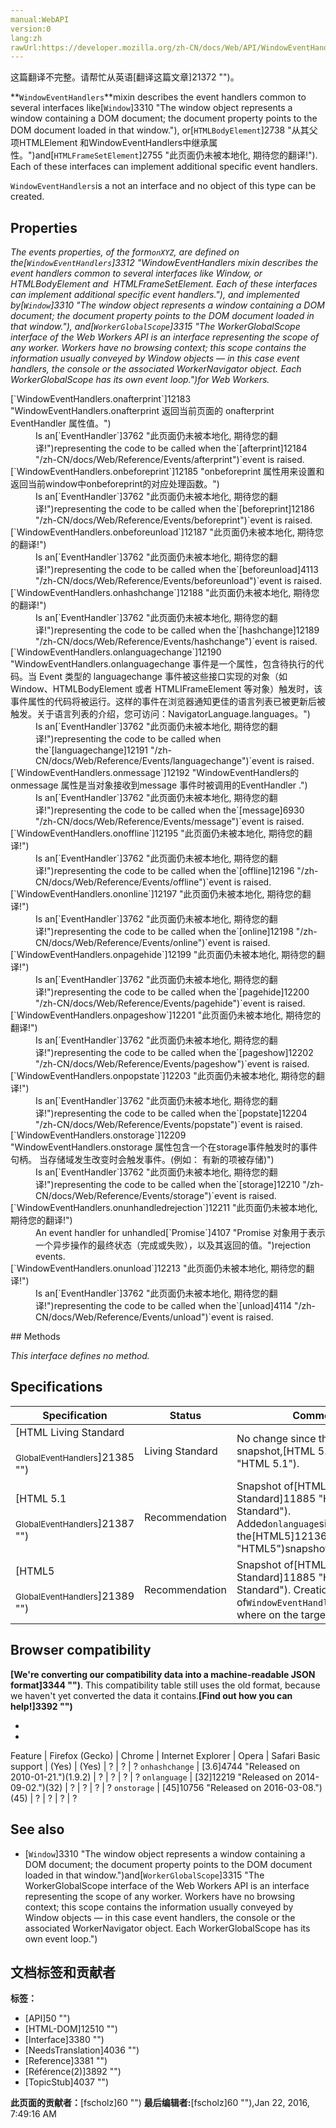 ```yaml
---
manual:WebAPI
version:0
lang:zh
rawUrl:https://developer.mozilla.org/zh-CN/docs/Web/API/WindowEventHandlers
---
```




这篇翻译不完整。请帮忙从英语[翻译这篇文章]21372 "")。






**`WindowEventHandlers`**mixin describes the event handlers common to several interfaces like[`Window`]3310 "The window object represents a window containing a DOM document; the document property points to the DOM document loaded in that window."), or[`HTMLBodyElement`]2738 "从其父项HTMLElement 和WindowEventHandlers中继承属性。")and[`HTMLFrameSetElement`]2755 "此页面仍未被本地化, 期待您的翻译!"). Each of these interfaces can implement additional specific event handlers.



`WindowEventHandlers`is a not an interface and no object of this type can be created.


## Properties<a name="Properties"></a>


<em>The events properties, of the form`onXYZ`, are defined on the[`WindowEventHandlers`]3312 "WindowEventHandlers mixin describes the event handlers common to several interfaces like Window, or HTMLBodyElement and  HTMLFrameSetElement. Each of these interfaces can implement additional specific event handlers."), and implemented by[`Window`]3310 "The window object represents a window containing a DOM document; the document property points to the DOM document loaded in that window."), and[`WorkerGlobalScope`]3315 "The WorkerGlobalScope interface of the Web Workers API is an interface representing the scope of any worker. Workers have no browsing context; this scope contains the information usually conveyed by Window objects — in this case event handlers, the console or the associated WorkerNavigator object. Each WorkerGlobalScope has its own event loop.")for Web Workers.</em>

<dl><dt id=''>[`WindowEventHandlers.onafterprint`]12183 "WindowEventHandlers.onafterprint 返回当前页面的 onafterprint EventHandler 属性值。")</dt><dd>Is an[`EventHandler`]3762 "此页面仍未被本地化, 期待您的翻译!")representing the code to be called when the`[afterprint]12184 "/zh-CN/docs/Web/Reference/Events/afterprint")`event is raised.</dd><dt id=''>[`WindowEventHandlers.onbeforeprint`]12185 "onbeforeprint 属性用来设置和返回当前window中onbeforeprint的对应处理函数。")</dt><dd>Is an[`EventHandler`]3762 "此页面仍未被本地化, 期待您的翻译!")representing the code to be called when the`[beforeprint]12186 "/zh-CN/docs/Web/Reference/Events/beforeprint")`event is raised.</dd><dt id=''>[`WindowEventHandlers.onbeforeunload`]12187 "此页面仍未被本地化, 期待您的翻译!")</dt><dd>Is an[`EventHandler`]3762 "此页面仍未被本地化, 期待您的翻译!")representing the code to be called when the`[beforeunload]4113 "/zh-CN/docs/Web/Reference/Events/beforeunload")`event is raised.</dd><dt id=''>[`WindowEventHandlers.onhashchange`]12188 "此页面仍未被本地化, 期待您的翻译!")</dt><dd>Is an[`EventHandler`]3762 "此页面仍未被本地化, 期待您的翻译!")representing the code to be called when the`[hashchange]12189 "/zh-CN/docs/Web/Reference/Events/hashchange")`event is raised.</dd><dt id=''>[`WindowEventHandlers.onlanguagechange`]12190 "WindowEventHandlers.onlanguagechange 事件是一个属性，包含待执行的代码。当 Event 类型的 languagechange 事件被这些接口实现的对象（如 Window、HTMLBodyElement 或者 HTMLIFrameElement 等对象）触发时，该事件属性的代码将被运行。这样的事件在浏览器通知更佳的语言列表已被更新后被触发。关于语言列表的介绍，您可访问：NavigatorLanguage.languages。")<i></i></dt><dd>Is an[`EventHandler`]3762 "此页面仍未被本地化, 期待您的翻译!")representing the code to be called when the`[languagechange]12191 "/zh-CN/docs/Web/Reference/Events/languagechange")`event is raised.</dd><dt id=''>[`WindowEventHandlers.onmessage`]12192 "WindowEventHandlers的onmessage 属性是当对象接收到message 事件时被调用的EventHandler .")</dt><dd>Is an[`EventHandler`]3762 "此页面仍未被本地化, 期待您的翻译!")representing the code to be called when the`[message]6930 "/zh-CN/docs/Web/Reference/Events/message")`event is raised.</dd><dt id=''>[`WindowEventHandlers.onoffline`]12195 "此页面仍未被本地化, 期待您的翻译!")</dt><dd>Is an[`EventHandler`]3762 "此页面仍未被本地化, 期待您的翻译!")representing the code to be called when the`[offline]12196 "/zh-CN/docs/Web/Reference/Events/offline")`event is raised.</dd><dt id=''>[`WindowEventHandlers.ononline`]12197 "此页面仍未被本地化, 期待您的翻译!")</dt><dd>Is an[`EventHandler`]3762 "此页面仍未被本地化, 期待您的翻译!")representing the code to be called when the`[online]12198 "/zh-CN/docs/Web/Reference/Events/online")`event is raised.</dd><dt id=''>[`WindowEventHandlers.onpagehide`]12199 "此页面仍未被本地化, 期待您的翻译!")</dt><dd>Is an[`EventHandler`]3762 "此页面仍未被本地化, 期待您的翻译!")representing the code to be called when the`[pagehide]12200 "/zh-CN/docs/Web/Reference/Events/pagehide")`event is raised.</dd><dt id=''>[`WindowEventHandlers.onpageshow`]12201 "此页面仍未被本地化, 期待您的翻译!")</dt><dd>Is an[`EventHandler`]3762 "此页面仍未被本地化, 期待您的翻译!")representing the code to be called when the`[pageshow]12202 "/zh-CN/docs/Web/Reference/Events/pageshow")`event is raised.</dd><dt id=''>[`WindowEventHandlers.onpopstate`]12203 "此页面仍未被本地化, 期待您的翻译!")</dt><dd>Is an[`EventHandler`]3762 "此页面仍未被本地化, 期待您的翻译!")representing the code to be called when the`[popstate]12204 "/zh-CN/docs/Web/Reference/Events/popstate")`event is raised.</dd><dt id=''>[`WindowEventHandlers.onstorage`]12209 "WindowEventHandlers.onstorage 属性包含一个在storage事件触发时的事件句柄。 当存储域发生改变时会触发事件。(例如： 有新的项被存储)")</dt><dd>Is an[`EventHandler`]3762 "此页面仍未被本地化, 期待您的翻译!")representing the code to be called when the`[storage]12210 "/zh-CN/docs/Web/Reference/Events/storage")`event is raised.</dd><dt id=''>[`WindowEventHandlers.onunhandledrejection`]12211 "此页面仍未被本地化, 期待您的翻译!")<i></i></dt><dd>An event handler for unhandled[`Promise`]4107 "Promise 对象用于表示一个异步操作的最终状态（完成或失败），以及其返回的值。")rejection events.</dd><dt id=''>[`WindowEventHandlers.onunload`]12213 "此页面仍未被本地化, 期待您的翻译!")</dt><dd>Is an[`EventHandler`]3762 "此页面仍未被本地化, 期待您的翻译!")representing the code to be called when the`[unload]4114 "/zh-CN/docs/Web/Reference/Events/unload")`event is raised.</dd></dl>
## Methods<a name="Methods"></a>


<em>This interface defines no method.</em>


## Specifications<a name="Specifications"></a>
Specification | Status | Comment 
 ---  |  ---  |  ---  | 
[HTML Living Standard<br></br><small>GlobalEventHandlers</small>]21385 "") | Living Standard | No change since the latest snapshot,[HTML 5.1]11883 "HTML 5.1"). 
[HTML 5.1<br></br><small>GlobalEventHandlers</small>]21387 "") | Recommendation | Snapshot of[HTML Living Standard]11885 "HTML Living Standard"). Added`onlanguage`since the[HTML5]12136 "HTML5")snapshot. 
[HTML5<br></br><small>GlobalEventHandlers</small>]21389 "") | Recommendation | Snapshot of[HTML Living Standard]11885 "HTML Living Standard"). Creation of`WindowEventHandlers`(properties where on the target before it). 


## Browser compatibility<a name="Browser_compatibility"></a>


**[We&#39;re converting our compatibility data into a machine-readable JSON format]3344 "")**. This compatibility table still uses the old format, because we haven&#39;t yet converted the data it contains.**[Find out how you can help!]3392 "")**


* 
* 
Feature | Firefox (Gecko) | Chrome | Internet Explorer | Opera | Safari 
Basic support | (Yes) | (Yes) | ? | ? | ? 
`onhashchange` | [3.6]4744 "Released on 2010-01-21.")(1.9.2) | ? | ? | ? | ? 
`onlanguage`<i></i> | [32]12219 "Released on 2014-09-02.")(32) | ? | ? | ? | ? 
`onstorage` | [45]10756 "Released on 2016-03-08.")(45) | ? | ? | ? | ? 




## See also<a name="See_also"></a>

* [`Window`]3310 "The window object represents a window containing a DOM document; the document property points to the DOM document loaded in that window.")and[`WorkerGlobalScope`]3315 "The WorkerGlobalScope interface of the Web Workers API is an interface representing the scope of any worker. Workers have no browsing context; this scope contains the information usually conveyed by Window objects — in this case event handlers, the console or the associated WorkerNavigator object. Each WorkerGlobalScope has its own event loop.")



## 文档标签和贡献者
**标签：**
* [API]50 "")
* [HTML-DOM]12510 "")
* [Interface]3380 "")
* [NeedsTranslation]4036 "")
* [Reference]3381 "")
* [Référence(2)]3892 "")
* [TopicStub]4037 "")

**此页面的贡献者：**[fscholz]60 "")
**最后编辑者:**[fscholz]60 ""),<time>Jan 22, 2016, 7:49:16 AM</time>


